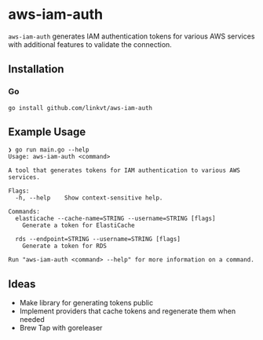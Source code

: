 # aws-iam-auth

`aws-iam-auth` generates IAM authentication tokens for various AWS services with additional features to validate the connection.

## Installation

### Go

```console
go install github.com/linkvt/aws-iam-auth
```


## Example Usage

```console
❯ go run main.go --help                                                                         
Usage: aws-iam-auth <command>

A tool that generates tokens for IAM authentication to various AWS services.

Flags:
  -h, --help    Show context-sensitive help.

Commands:
  elasticache --cache-name=STRING --username=STRING [flags]
    Generate a token for ElastiCache

  rds --endpoint=STRING --username=STRING [flags]
    Generate a token for RDS

Run "aws-iam-auth <command> --help" for more information on a command.
```

## Ideas

- Make library for generating tokens public
- Implement providers that cache tokens and regenerate them when needed
- Brew Tap with goreleaser
